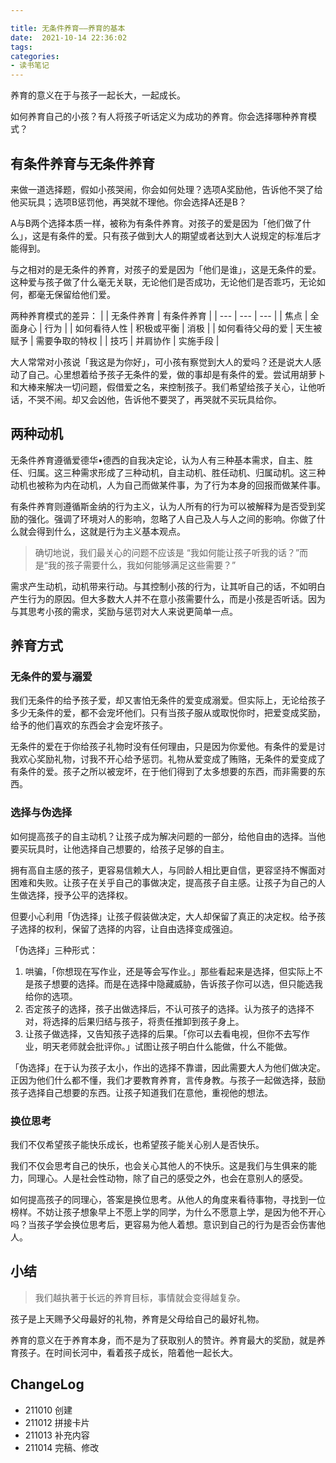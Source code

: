 ```yaml
---

title: 无条件养育——养育的基本
date:  2021-10-14 22:36:02
tags: 
categories: 
- 读书笔记
---
```


养育的意义在于与孩子一起长大，一起成长。

<!--more-->

如何养育自己的小孩？有人将孩子听话定义为成功的养育。你会选择哪种养育模式？

## 有条件养育与无条件养育
来做一道选择题，假如小孩哭闹，你会如何处理？选项A奖励他，告诉他不哭了给他买玩具；选项B惩罚他，再哭就不理他。你会选择A还是B？

A与B两个选择本质一样，被称为有条件养育。对孩子的爱是因为「他们做了什么」，这是有条件的爱。只有孩子做到大人的期望或者达到大人说规定的标准后才能得到。

与之相对的是无条件的养育，对孩子的爱是因为「他们是谁」，这是无条件的爱。这种爱与孩子做了什么毫无关联，无论他们是否成功，无论他们是否乖巧，无论如何，都毫无保留给他们爱。

两种养育模式的差异：
|  | 无条件养育 | 有条件养育 |
| --- | --- | --- |
| 焦点 | 全面身心 | 行为 |
| 如何看待人性 | 积极或平衡 | 消极 |
| 如何看待父母的爱 | 天生被赋予 | 需要争取的特权 |
| 技巧 | 并肩协作 | 实施手段 |

大人常常对小孩说「我这是为你好」，可小孩有察觉到大人的爱吗？还是说大人感动了自己。心里想着给予孩子无条件的爱，做的事却是有条件的爱。尝试用胡萝卜和大棒来解决一切问题，假借爱之名，来控制孩子。我们希望给孩子关心，让他听话，不哭不闹。却又会凶他，告诉他不要哭了，再哭就不买玩具给你。

## 两种动机

无条件养育遵循爱德华•德西的自我决定论，认为人有三种基本需求，自主、胜任、归属。这三种需求形成了三种动机，自主动机、胜任动机、归属动机。这三种动机也被称为内在动机，人为自己而做某件事，为了行为本身的回报而做某件事。

有条件养育则遵循斯金纳的行为主义，认为人所有的行为可以被解释为是否受到奖励的强化。强调了环境对人的影响，忽略了人自己及人与人之间的影响。你做了什么就会得到什么，这就是行为主义基本观点。

> 确切地说，我们最关心的问题不应该是 “我如何能让孩子听我的话？”而是“我的孩子需要什么，我如何能够满足这些需要？”

需求产生动机，动机带来行动。与其控制小孩的行为，让其听自己的话，不如明白产生行为的原因。但大多数大人并不在意小孩需要什么，而是小孩是否听话。因为与其思考小孩的需求，奖励与惩罚对大人来说更简单一点。

## 养育方式

### 无条件的爱与溺爱
我们无条件的给予孩子爱，却又害怕无条件的爱变成溺爱。但实际上，无论给孩子多少无条件的爱，都不会宠坏他们。只有当孩子服从或取悦你时，把爱变成奖励，给予的他们喜欢的东西会才会宠坏孩子。

无条件的爱在于你给孩子礼物时没有任何理由，只是因为你爱他。有条件的爱是讨我欢心奖励礼物，讨我不开心给予惩罚。礼物从爱变成了贿赂，无条件的爱变成了有条件的爱。孩子之所以被宠坏，在于他们得到了太多想要的东西，而非需要的东西。

### 选择与伪选择
如何提高孩子的自主动机？让孩子成为解决问题的一部分，给他自由的选择。当他要买玩具时，让他选择自己想要的，给孩子足够的自主。

拥有高自主感的孩子，更容易信赖大人，与同龄人相比更自信，更容坚持不懈面对困难和失败。让孩子在关乎自己的事做决定，提高孩子自主感。让孩子为自己的人生做选择，授予公平的选择权。

但要小心利用「伪选择」让孩子假装做决定，大人却保留了真正的决定权。给予孩子选择的权利，保留了选择的内容，让自由选择变成强迫。

「伪选择」三种形式：
1. 哄骗，「你想现在写作业，还是等会写作业。」那些看起来是选择，但实际上不是孩子想要的选择。而是在选择中隐藏威胁，告诉孩子你可以选，但只能选我给你的选项。
2. 否定孩子的选择，孩子出做选择后，不认可孩子的选择。认为孩子的选择不对，将选择的后果归结与孩子，将责任推卸到孩子身上。
3. 让孩子做选择，又告知孩子选择的后果。「你可以去看电视，但你不去写作业，明天老师就会批评你。」试图让孩子明白什么能做，什么不能做。

「伪选择」在于认为孩子太小，作出的选择不靠谱，因此需要大人为他们做决定。正因为他们什么都不懂，我们才要教育养育，言传身教。与孩子一起做选择，鼓励孩子选择自己想要的东西。让孩子知道我们在意他，重视他的想法。

### 换位思考
我们不仅希望孩子能快乐成长，也希望孩子能关心别人是否快乐。

我们不仅会思考自己的快乐，也会关心其他人的不快乐。这是我们与生俱来的能力，同理心。人是社会性动物，除了自己的感受之外，也会在意别人的感受。

如何提高孩子的同理心，答案是换位思考。从他人的角度来看待事物，寻找到一位榜样。不妨让孩子想象早上不愿上学的同学，为什么不愿意上学，是因为他不开心吗？当孩子学会换位思考后，更容易为他人着想。意识到自己的行为是否会伤害他人。

## 小结
> 我们越执著于长远的养育目标，事情就会变得越复杂。

孩子是上天赐予父母最好的礼物，养育是父母给自己的最好礼物。

养育的意义在于养育本身，而不是为了获取别人的赞许。养育最大的奖励，就是养育孩子。在时间长河中，看着孩子成长，陪着他一起长大。

## ChangeLog
- 211010 创建
- 211012 拼接卡片
- 211013 补充内容
- 211014 完稿、修改